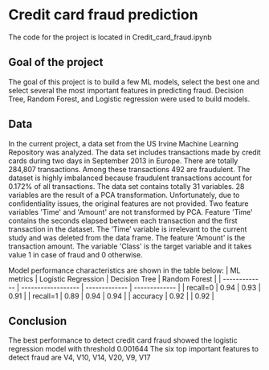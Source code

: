 # Credit card fraud prediction

The code for the project is located in Credit_card_fraud.ipynb

## Goal of the project
The goal of this project is to build a few ML models, select the best one and select several the most important features in predicting fraud.
Decision Tree, Random Forest, and Logistic regression were used to build models.

## Data 
In the current project, a data set from the US Irvine Machine Learning Repository was analyzed. The data set includes transactions made by credit cards during two days in September 2013 in Europe. There are totally 284,807 transactions. Among these transactions 492 are fraudulent. The dataset is highly imbalanced because fraudulent transactions account for 0.172% of all transactions. The data set contains totally 31 variables. 28 variables are the result of a PCA transformation. Unfortunately, due to confidentiality issues, the original features are not provided. Two feature variables 'Time' and 'Amount' are not transformed by PCA. Feature 'Time' contains the seconds elapsed between each transaction and the first transaction in the dataset. The ‘Time’ variable is irrelevant to the current study and was deleted from the data frame. The feature 'Amount' is the transaction amount. The variable 'Class' is the target variable and it takes value 1 in case of fraud and 0 otherwise. 

Model performance characteristics are shown in the table below:
| ML metrics    | Logistic Regression |   Decision Tree | Random Forest | 
| ------------- | ------------------  |   ------------- | ------------- | 
| recall=0      | 0.94                |  0.93           | 0.91          | 
| recall=1      | 0.89                |  0.94           | 0.94          | 
| accuracy      | 0.92                |                 | 0.92          | 

## Conclusion
The best performance to detect credit card fraud showed the logistic regression model with threshold 0.001644
The six top important features to detect fraud are V4, V10, V14, V20, V9, V17


